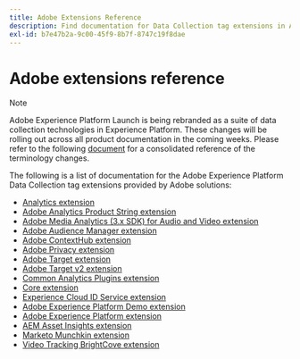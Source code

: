 ```yaml
---
title: Adobe Extensions Reference
description: Find documentation for Data Collection tag extensions in Adobe Experience Platform.
exl-id: b7e47b2a-9c00-45f9-8b7f-8747c19f8dae
---
```

# Adobe extensions reference

>[!NOTE]
>
>Adobe Experience Platform Launch is being rebranded as a suite of data collection technologies in Experience Platform. These changes will be rolling out across all product documentation in the coming weeks. Please refer to the following [document](../../launch-term-updates.md) for a consolidated reference of the terminology changes.

The following is a list of documentation for the Adobe Experience Platform Data Collection tag extensions provided by Adobe solutions:

* [Analytics extension](adobe-analytics-extension/overview.md)
* [Adobe Analytics Product String extension](adobe-analytics-product-string-extension/overview.md)
* [Adobe Media Analytics (3.x SDK) for Audio and Video extension](adobe-media-analytics-3x-for-audio-and-video-extension/overview.md)
* [Adobe Audience Manager extension](./audience-manager/overview.md)
* [Adobe ContextHub extension](./contexthub/overview.md)
* [Adobe Privacy extension](./privacy/overview.md)
* [Adobe Target extension](adobe-target-extension/overview.md)
* [Adobe Target v2 extension](adobe-target-extension-v2.md)
* [Common Analytics Plugins extension](common-analytics-plugins-extension/common-analytics-plugins.md)
* [Core extension](core-extension/overview.md)
* [Experience Cloud ID Service extension](experience-cloud-id-service-extension/overview.md)
* [Adobe Experience Platform Demo extension](./platform-demo/overview.md)
* [Adobe Experience Platform extension](aep-web-sdk/overview.md)
* [AEM Asset Insights extension](aem-asset-insights/aem-asset-insights.md)
* [Marketo Munchkin extension](marketo-munchkin-extension/overview.md)
* [Video Tracking BrightCove extension](video-tracking-brightcove-extension/overview.md)

<!--  previously empty parent topic. -->
